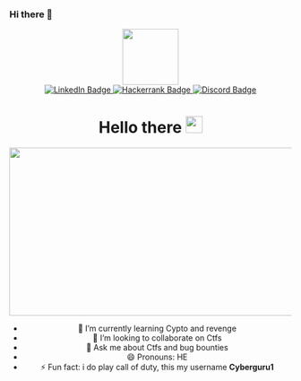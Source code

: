 ### Hi there 👋



<div id="header" align="center">
  <img src="https://media.giphy.com/media/M9gbBd9nbDrOTu1Mqx/giphy.gif" width="100"/>

<div id="badges" align= "center">
  <a href="https://www.linkedin.com/in/hamza-saidu">
    <img src="https://img.shields.io/badge/LinkedIn-blue?style=for-the-badge&logo=linkedin&logoColor=white" alt="LinkedIn Badge"/>
  </a>
  <a href="https://www.hackerrank.com/hamzasaidu34">
    <img src="https://img.shields.io/badge/Hackerrank-green?style=for-the-badge&logo=Hackerrank&logoColor=white" alt="Hackerrank Badge"/>
  </a>
  <a href="https://discord.com/users/cyber_guru#9217">
    <img src="https://img.shields.io/badge/Discord-blue?style=for-the-badge&logo=discord&logoColor=white" alt="Discord Badge"/>
  </a>
  <div align = "center">
    <img src="https://komarev.com/ghpvc/?username=Cyberguru1&style=flat-square&color=blue" alt=""/>
  </div>
</div>
<h1>
  Hello there
  <img src="https://media.giphy.com/media/hvRJCLFzcasrR4ia7z/giphy.gif" width="30px"/>
</h1>
 
 <div align="center">
  <img src="https://media.giphy.com/media/dWesBcTLavkZuG35MI/giphy.gif" width="600" height="300"/>
</div>


- 🌱 I’m currently learning Cypto and revenge
- 👯 I’m looking to collaborate on Ctfs
- 💬 Ask me about Ctfs and bug bounties
- 😄 Pronouns: HE
- ⚡ Fun fact: i do play call of duty, this my username **Cyberguru1**


<!-- prettier-ignore-start -->
<!-- START_SECTION:ascii_graph -->

<!-- links -->

[cyberguru]: https://github.com/hamza34-del/  "cyberguru"
[linkedin]: https://www.linkedin.com/in/hamza-saidu "Hamza LinkedIn"
